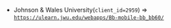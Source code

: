  - Johnson & Wales University(`client_id=2959`) => [`https://ulearn.jwu.edu/webapps/Bb-mobile-bb_bb60/`](https://ulearn.jwu.edu/webapps/Bb-mobile-bb_bb60/)
